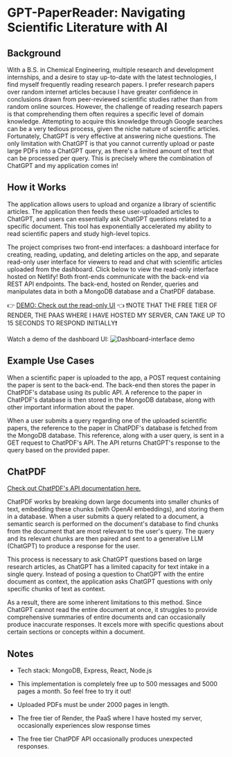 # GPT-PaperReader: Navigating Scientific Literature with AI

## Background

With a B.S. in Chemical Engineering, multiple research and development internships, and a desire to stay up-to-date with the latest technologies, I find myself frequently reading research papers. I prefer research papers over random internet articles because I have greater confidence in conclusions drawn from peer-reviewed scientific studies rather than from random online sources. However, the challenge of reading research papers is that comprehending them often requires a specific level of domain knowledge. Attempting to acquire this knowledge through Google searches can be a very tedious process, given the niche nature of scientific articles. Fortunately, ChatGPT is very effective at answering niche questions. The only limitation with ChatGPT is that you cannot currently upload or paste large PDFs into a ChatGPT query, as there's a limited amount of text that can be processed per query. This is precisely where the combination of ChatGPT and my application comes in!

## How it Works

The application allows users to upload and organize a library of scientific articles. The application then feeds these user-uploaded articles to ChatGPT, and users can essentially ask ChatGPT questions related to a specific document. This tool has exponentially accelerated my ability to read scientific papers and study high-level topics. 

The project comprises two front-end interfaces: a dashboard interface for creating, reading, updating, and deleting articles on the app, and separate read-only user interface for viewers to read and chat with scientific articles uploaded from the dashboard. Click below to view the read-only interface hosted on Netlify! Both front-ends communicate with the back-end via REST API endpoints. The back-end, hosted on Render, queries and manipulates data in both a MongoDB database and a ChatPDF database.

👉 [DEMO: Check out the read-only UI](https://64e7f3b35f074e0008f3b694--rococo-choux-cbe33a.netlify.app/) 👈 ❗NOTE THAT THE FREE TIER OF RENDER, THE PAAS WHERE I HAVE HOSTED MY SERVER, CAN TAKE UP TO 15 SECONDS TO RESPOND INITIALLY❗

Watch a demo of the dashboard UI:
![Dashboard-interface demo](https://drive.google.com/uc?export=view&id=11VB55ObJa_2FQtei6QaeKBg_pPBOUSlJ)

## Example Use Cases

When a scientific paper is uploaded to the app, a POST request containing the paper is sent to the back-end. The back-end then stores the paper in ChatPDF's database using its public API. A reference to the paper in ChatPDF's database is then stored in the MongoDB database, along with other important information about the paper.

When a user submits a query regarding one of the uploaded scientific papers, the reference to the paper in ChatPDF's database is fetched from the MongoDB database. This reference, along with a user query, is sent in a GET request to ChatPDF's API. The API returns ChatGPT's response to the query based on the provided paper. 

## ChatPDF

[Check out ChatPDF's API documentation here.](https://www.chatpdf.com/docs/api/backend)

ChatPDF works by breaking down large documents into smaller chunks of text, embedding these chunks (with OpenAI embeddings), and storing them in a database. When a user submits a query related to a document, a semantic search is performed on the document's database to find chunks from the document that are most relevant to the user's query. The query and its relevant chunks are then paired and sent to a generative LLM (ChatGPT) to produce a response for the user.

This process is necessary to ask ChatGPT questions based on large research articles, as ChatGPT has a limited capacity for text intake in a single query. Instead of posing a question to ChatGPT with the entire document as context, the application asks ChatGPT questions with only specific chunks of text as context.

As a result, there are some inherent limitations to this method. Since ChatGPT cannot read the entire document at once, it struggles to provide comprehensive summaries of entire documents and can occasionally produce inaccurate responses. It excels more with specific questions about certain sections or concepts within a document.

## Notes
* Tech stack: MongoDB, Express, React, Node.js

* This implementation is completely free up to 500 messages and 5000 pages a month. So feel free to try it out!

* Uploaded PDFs must be under 2000 pages in length.

* The free tier of Render, the PaaS where I have hosted my server, occasionally experiences slow response times

* The free tier ChatPDF API occasionally produces unexpected responses.
